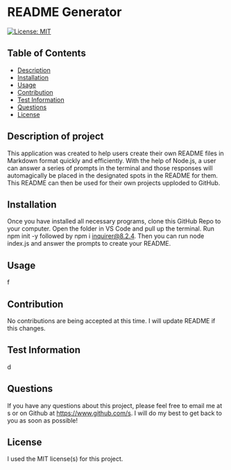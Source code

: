 # README Generator

  [![License: MIT](https://img.shields.io/badge/License-MIT-yellow.svg)](https://opensource.org/licenses/MIT)

  ## Table of Contents
  - [Description](#description-of-project)
  - [Installation](#installation)
  - [Usage](#usage)
  - [Contribution](#contribution)
  - [Test Information](#test-information)
  - [Questions](#questions)
  - [License](#license)
  
  ## Description of project
  
  This application was created to help users create their own README files in Markdown format quickly and efficiently. With the help of Node.js, a user can answer a series of prompts in the terminal and those responses will automagically be placed in the designated spots in the README for them. This README can then be used for their own projects upploded to GitHub.
  
  ## Installation
  
  Once you have installed all necessary programs, clone this GitHub Repo to your computer. Open the folder in VS Code and pull up the terminal. Run npm init -y followed by npm i inquirer@8.2.4. Then you can run node index.js and answer the prompts to create your README.
  
  ## Usage
  
  f
  
  ## Contribution
  
  No contributions are being accepted at this time. I will update README if this changes.
  
  ## Test Information
  
  d
  
  ## Questions
  
  If you have any questions about this project, please feel free to email me at s or on Github at https://www.github.com/s. I will do my best to get back to you as soon as possible!

  ## License

  I used the MIT license(s) for this project.
